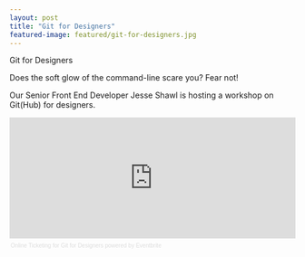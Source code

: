 ```yaml
---
layout: post
title: "Git for Designers"
featured-image: featured/git-for-designers.jpg
---
```


Git for Designers

Does the soft glow of the command-line scare you? Fear not!

Our Senior Front End Developer Jesse Shawl is hosting a workshop on Git(Hub) for designers.

<div style="width:100%; text-align:left;" >
<iframe  src="http://www.eventbrite.com/tickets-external?eid=9441386441" frameborder="0" height="214" width="100%" vspace="0" hspace="0" marginheight="5" marginwidth="5" scrolling="auto" allowtransparency="true">&nbsp;</iframe>
<div style="font-family:Helvetica, Arial; font-size:10px; padding:5px 0 5px; margin:2px; width:100%; text-align:left;" >
<a style="color:#ddd; text-decoration:none;" target="_blank" href="http://www.eventbrite.com/r/etckt">Online Ticketing</a>
<span style="color:#ddd;"> for </span>
<a style="color:#ddd; text-decoration:none;" target="_blank" href="https://git-for-designers.eventbrite.com/?ref=etckt">Git for Designers</a> <span style="color:#ddd;">powered by</span> <a style="color:#ddd; text-decoration:none;" target="_blank" href="http://www.eventbrite.com?ref=etckt">Eventbrite</a></div></div>
